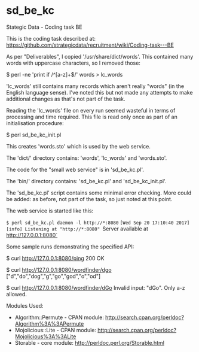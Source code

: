# sd_be_kc
Stategic Data - Coding task BE

This is the coding task described at: https://github.com/strategicdata/recruitment/wiki/Coding-task---BE

As per "Deliverables", I copied '/usr/share/dict/words'.
This contained many words with uppercase characters, so I removed those:

$ perl -ne 'print if /^[a-z]+$/' words > lc_words

'lc_words' still contains many records which aren't really "words" (in the English language sense).
I've noted this but not made any attempts to make additional changes as that's not part of the task.

Reading the 'lc_words' file on every run seemed wasteful in terms of processing and time required.
This file is read only once as part of an initialisation procedure:

$ perl sd_be_kc_init.pl

This creates 'words.sto' which is used by the web service.

The 'dict/' directory contains: 'words', 'lc_words' and 'words.sto'.

The code for the "small web service" is in 'sd_be_kc.pl'.

The 'bin/' directory contains: 'sd_be_kc.pl' and 'sd_be_kc_init.pl'.

The 'sd_be_kc.pl' script contains some minimal error checking.
More could be added: as before, not part of the task, so just noted at this point.

The web service is started like this:

`$ perl sd_be_kc.pl daemon -l http://*:8080`
`[Wed Sep 20 17:10:40 2017] [info] Listening at "http://*:8080"
`Server available at http://127.0.0.1:8080`

Some sample runs demonstrating the specified API:

$ curl http://127.0.0.1:8080/ping
200 OK

$ curl http://127.0.0.1:8080/wordfinder/dgo
["d","do","dog","g","go","god","o","od"]

$ curl http://127.0.0.1:8080/wordfinder/dGo
Invalid input: "dGo". Only a-z allowed.

Modules Used:

* Algorithm::Permute - CPAN module: http://search.cpan.org/perldoc?Algorithm%3A%3APermute
* Mojolicious::Lite - CPAN module: http://search.cpan.org/perldoc?Mojolicious%3A%3ALite
* Storable - core module: http://perldoc.perl.org/Storable.html

